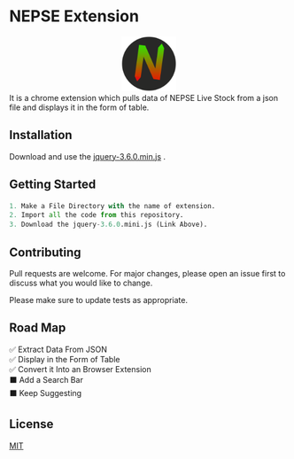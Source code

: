 # NEPSE Extension
<div align="center">
<img src="img/icon.png" height="100" width="100"/>
</div>
It is a chrome extension which pulls data of NEPSE Live Stock from a json file and displays it in the form of table.

## Installation

Download and use the [jquery-3.6.0.min.js](https://code.jquery.com/jquery-3.6.0.min.js) .

## Getting Started

```python
1. Make a File Directory with the name of extension.
2. Import all the code from this repository.
3. Download the jquery-3.6.0.mini.js (Link Above).
```

## Contributing
Pull requests are welcome. For major changes, please open an issue first to discuss what you would like to change.

Please make sure to update tests as appropriate.

## Road Map

✅ Extract Data From JSON\
✅ Display in the Form of Table\
✅ Convert it Into an Browser Extension\
⬛ Add a Search Bar\
⬛ Keep Suggesting

## License
[MIT](https://choosealicense.com/licenses/mit/)
